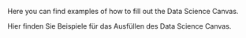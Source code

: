 Here you can find examples of how to fill out the Data Science Canvas.

Hier finden Sie Beispiele für das Ausfüllen des Data Science Canvas.
